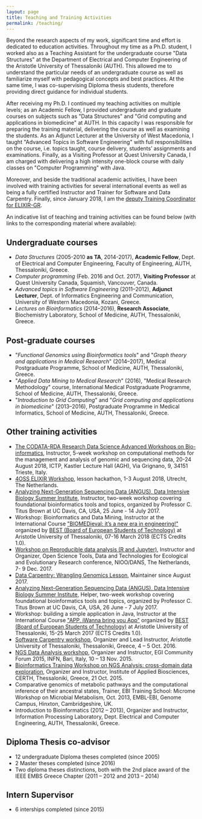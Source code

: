 ```yaml
---
layout: page
title: Teaching and Training Activities
permalink: /teaching/
---
```


Beyond the research aspects of my work, significant time and effort is dedicated to education activities. Throughout my time as a Ph.D. student, I worked also as a Teaching Assistant for the undergraduate course "Data Structures" at the Department of Electrical and Computer Engineering of the Aristotle University of Thessaloniki (AUTH). This allowed me to understand the particular needs of an undergraduate course as well as familiarize myself with pedagogical concepts and best practices. At the same time, I was co-supervising Diploma thesis students, therefore providing direct guidance for individual students.

After receiving my Ph.D. I continued my teaching activities on multiple levels; as an Academic Fellow, I provided undergraduate and graduate courses on subjects such as "Data Structures" and "Grid computing and applications in biomedicine" at AUTH. In this capacity I was responsible for preparing the training material, delivering the course as well as examining the students. As an Adjunct Lecturer at the University of West Macedonia, I taught "Advanced Topics in Software Engineering" with full responsibilities on the course, i.e. topics taught, course delivery, students’ assignments and examinations. Finally, as a Visiting Professor at Quest University Canada, I am charged with delivering a high intensity one-block course with daily classes on "Computer Programming" with Java.

Moreover, and beside the traditional academic activities, I have been involved with training activities for several international events as well as being a fully certified Instructor and Trainer for Software and Data Carpentry. Finally, since January 2018, I am the [deputy Training Coordinator for ELIXIR-GR](http://elixir.imis.athena-innovation.gr/node/209).

An indicative list of teaching and training activities can be found below (with links to the corresponding material where available):


## Undergraduate courses
- _Data Structures_ (2005-2010 **as TA**, 2014-2017), **Academic Fellow**, Dept. of Electrical and Computer Engineering, Faculty of Engineering, AUTH, Thessaloniki, Greece.
- _Computer programming_ (Feb. 2016 and Oct. 2017), **Visiting Professor** at Quest University Canada, Squamish, Vancouver, Canada.
- _Advanced topics in Software Engineering_ (2011–2012), **Adjunct Lecturer**, Dept. of Informatics Engineering and Communication, University of Western Macedonia, Kozani, Greece.
- _Lectures on Bioinformatics_ (2014–2016), **Research Associate**, Biochemistry Laboratory, School of Medicine, AUTH, Thessaloniki, Greece.

## Post-graduate courses
- "_Functional Genomics using Bioinformatics tools_" and "_Graph theory and applications in Medical Research_" (2014–2017), Medical Postgraduate Programme, School of Medicine, AUTH, Thessaloniki, Greece.
- "_Applied Data Mining to Medical Research_" (2016), "Medical Research Methodology" course, International Medical Postgraduate Programme, School of Medicine, AUTH, Thessaloniki, Greece.
- "_Introduction to Grid Computing_" and "_Grid computing and applications in biomedicine_" (2013–2016), Postgraduate Programme in Medical Informatics, School of Medicine, AUTH, Thessaloniki, Greece.

## Other training activities
- [The CODATA-RDA Research Data Science Advanced Workshops on Bio-informatics](http://indico.ictp.it/event/8561/), Instructor, 5-week workshop on computational methods for the management and analysis of genomic and sequencing data, 20-24 August 2018, ICTP, Kastler Lecture Hall (AGH), Via Grignano, 9, 34151 Trieste, Italy.
- [4OSS ELIXIR Workshop](), lesson hackathon, 1-3 August 2018, Utrecht, The Netherlands.
- [Analyzing Next-Generation Sequencing Data (ANGUS), Data Intensive Biology Summer Institute](https://angus.readthedocs.io/en/2017/), Instructor, two-week workshop covering foundational bioinformatics tools and topics, organized by Professor C. Titus Brown at UC Davis, CA, USA, 25 June - 14 July 2017.
- Workshop: Bioinformatics and Data Mining, Instructor at the International Course ["BIOMEDieval: it’s a new era in engineering!"](https://www.best.eu.org/event/details.jsp?activity=c7r2zu7) organized by [BEST (Board of European Students of Technology)](https://www.best.eu.org) at Aristotle University of Thessaloniki, 07-16 March 2018 (ECTS Credits 1.0).
- [Workshop on Reproducible data analysis (R and Jupyter)](http://reproducible-analysis-workshop.readthedocs.io), Instructor and Organizer, Open Science Tools, Data and Technologies for Ecological and Evolutionary Research conference, NIOO/DANS, The Netherlands, 7- 9 Dec. 2017.
- [Data Carpentry: Wrangling Genomics Lesson](http://www.datacarpentry.org/wrangling-genomics/), Maintainer since August 2017.
- [Analyzing Next-Generation Sequencing Data (ANGUS), Data Intensive Biology Summer Institute](https://angus.readthedocs.io/en/2017/), Helper, two-week workshop covering foundational bioinformatics tools and topics, organized by Professor C. Titus Brown at UC Davis, CA, USA, 26 June - 7 July 2017.
- Workshop: building a simple application in Java, Instructor at the International Course ["APP, iWanna bring you App"](https://www.best.eu.org/event/details.jsp?activity=k3vj7ra) organized by [BEST (Board of European Students of Technology)](https://www.best.eu.org) at Aristotle University of Thessaloniki, 15-25 March 2017 (ECTS Credits 1.0).
- [Software Carpentry workshop](https://fpsom.github.io/2016-10-04-skg-carpenters/), Organizer and Lead Instructor, Aristotle University of Thessaloniki, Thessaloniki, Greece, 4 – 5 Oct. 2016.
- [NGS Data Analysis workshop](https://indico.egi.eu/indico/event/2544/session/43/), Organizer and Instructor, EGI Community Forum 2015, INFN, Bari, Italy, 10 – 13 Nov. 2015.
- [Bioinformatics Training Workshop on NGS Analysis: cross-domain data exploration](https://issel.ee.auth.gr/bioinformatics-training-workshop-on-ngs-analysis-cross-domain-data-exploration/), Organizer and Instructor, Institute of Applied Biosciences, CERTH, Thessaloniki, Greece, 21 Oct. 2015.
- Comparative genomics of metabolic pathways and the computational inference of their ancestral states, Trainer, EBI Training School: Microme Workshop on Microbial Metabolism, Oct. 2013, EMBL-EBI, Genome Campus, Hinxton, Cambridgeshire, UK.
- Introduction to Bioinformatics (2012 – 2013), Organizer and Instructor, Information Processing Laboratory, Dept. Electrical and Computer Engineering, AUTH, Thessaloniki, Greece.

## Diploma Thesis co-advisor
- 12 undergraduate Diploma theses completed (since 2005)
- 2 Master theses completed (since 2016)
- Two diploma theses distinctions, both with the 2nd place award of the IEEE EMBS Greece Chapter (2011 – 2012 and 2013 – 2014)

## Intern Supervisor
- 6 interships completed (since 2015)
